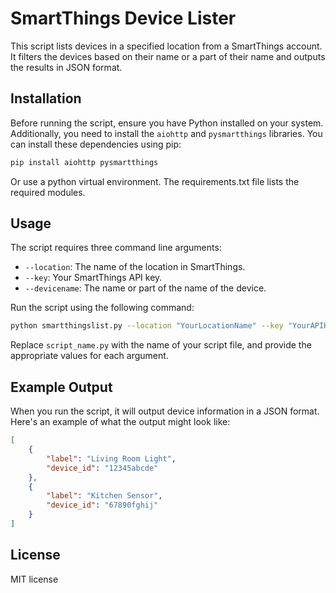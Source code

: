 # SmartThings Device Lister

This script lists devices in a specified location from a SmartThings account. It filters the devices based on their name or a part of their name and outputs the results in JSON format.

## Installation

Before running the script, ensure you have Python installed on your system. Additionally, you need to install the `aiohttp` and `pysmartthings` libraries. You can install these dependencies using pip:

```bash
pip install aiohttp pysmartthings
```

Or use a python virtual environment. The requirements.txt file lists the required modules.

## Usage

The script requires three command line arguments:
- `--location`: The name of the location in SmartThings.
- `--key`: Your SmartThings API key.
- `--devicename`: The name or part of the name of the device.

Run the script using the following command:

```bash
python smartthingslist.py --location "YourLocationName" --key "YourAPIKey" --devicename "DeviceName"
```

Replace `script_name.py` with the name of your script file, and provide the appropriate values for each argument.

## Example Output

When you run the script, it will output device information in a JSON format. Here's an example of what the output might look like:

```json
[
    {
        "label": "Living Room Light",
        "device_id": "12345abcde"
    },
    {
        "label": "Kitchen Sensor",
        "device_id": "67890fghij"
    }
]
```

## License

MIT license
